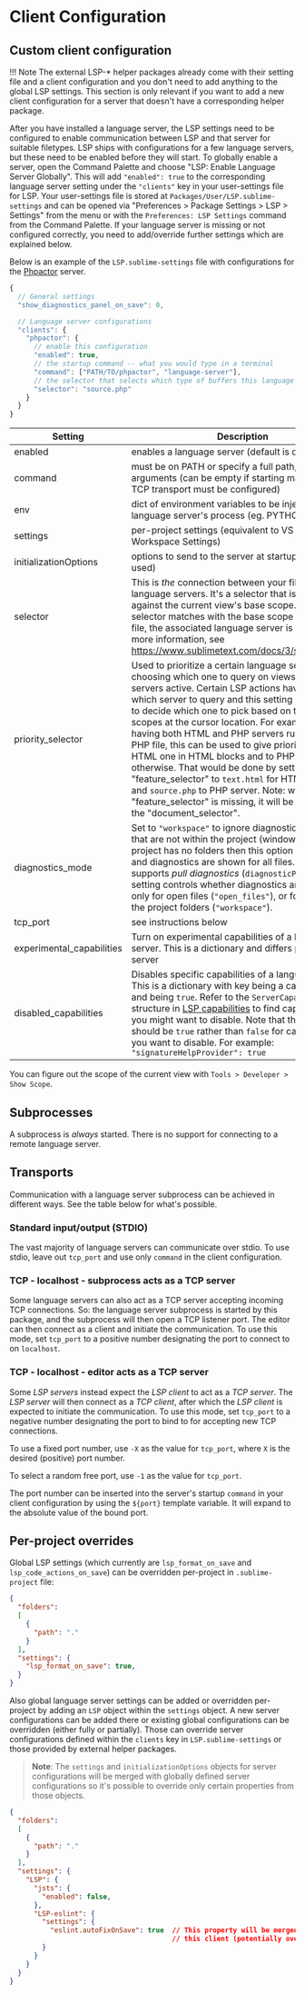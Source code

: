 # Client Configuration

## Custom client configuration

!!! Note
    The external LSP-* helper packages already come with their setting file and a client configuration and you don't need to add anything to the global LSP settings. This section is only relevant if you want to add a new client configuration for a server that doesn't have a corresponding helper package.

After you have installed a language server, the LSP settings need to be configured to enable communication between LSP and that server for suitable filetypes.
LSP ships with configurations for a few language servers, but these need to be enabled before they will start.
To globally enable a server, open the Command Palette and choose "LSP: Enable Language Server Globally".
This will add `"enabled": true` to the corresponding language server setting under the `"clients"` key in your user-settings file for LSP.
Your user-settings file is stored at `Packages/User/LSP.sublime-settings` and can be opened via "Preferences > Package Settings > LSP > Settings" from the menu or with the `Preferences: LSP Settings` command from the Command Palette.
If your language server is missing or not configured correctly, you need to add/override further settings which are explained below.

Below is an example of the `LSP.sublime-settings` file with configurations for the [Phpactor](https://phpactor.readthedocs.io/en/master/usage/language-server.html#language-server) server.

```js
{
  // General settings
  "show_diagnostics_panel_on_save": 0,

  // Language server configurations
  "clients": {
    "phpactor": {
      // enable this configuration
      "enabled": true,
      // the startup command -- what you would type in a terminal
      "command": ["PATH/TO/phpactor", "language-server"],
      // the selector that selects which type of buffers this language server attaches to
      "selector": "source.php"
    }
  }
}
```

| Setting | Description |
| ------- | ----------- |
| enabled | enables a language server (default is disabled) |
| command | must be on PATH or specify a full path, add arguments (can be empty if starting manually, then TCP transport must be configured) |
| env | dict of environment variables to be injected into the language server's process (eg. PYTHONPATH) |
| settings | per-project settings (equivalent to VS Code's Workspace Settings) |
| initializationOptions | options to send to the server at startup (rarely used) |
| selector | This is _the_ connection between your files and language servers. It's a selector that is matched against the current view's base scope. If the selector matches with the base scope of the the file, the associated language server is started. For more information, see https://www.sublimetext.com/docs/3/selectors.html |
| priority_selector | Used to prioritize a certain language server when choosing which one to query on views with multiple servers active. Certain LSP actions have to pick which server to query and this setting can be used to decide which one to pick based on the current scopes at the cursor location. For example when having both HTML and PHP servers running on a PHP file, this can be used to give priority to the HTML one in HTML blocks and to PHP one otherwise. That would be done by setting "feature_selector" to `text.html` for HTML server and `source.php` to PHP server. Note: when the "feature_selector" is missing, it will be the same as the "document_selector".
| diagnostics_mode | Set to `"workspace"` to ignore diagnostics for files that are not within the project (window) folders. If project has no folders then this option has no effect and diagnostics are shown for all files. If the server supports _pull diagnostics_ (`diagnosticProvider`), this setting controls whether diagnostics are requested only for open files (`"open_files"`), or for all files in the project folders (`"workspace"`). |
| tcp_port | see instructions below |
| experimental_capabilities | Turn on experimental capabilities of a language server. This is a dictionary and differs per language server |
| disabled_capabilities | Disables specific capabilities of a language server. This is a dictionary with key being a capability key and being `true`. Refer to the `ServerCapabilities` structure in [LSP capabilities](https://microsoft.github.io/language-server-protocol/specifications/specification-current/#initialize) to find capabilities that you might want to disable. Note that the value should be `true` rather than `false` for capabilites that you want to disable. For example: `"signatureHelpProvider": true` |

You can figure out the scope of the current view with `Tools > Developer > Show Scope`.

## Subprocesses

A subprocess is _always_ started. There is no support for connecting to a remote language server.

## Transports

Communication with a language server subprocess can be achieved in different ways. See the table below for what's possible.

### Standard input/output (STDIO)

The vast majority of language servers can communicate over stdio. To use stdio, leave out `tcp_port` and use only `command` in the client configuration.

### TCP - localhost - subprocess acts as a TCP server

Some language servers can also act as a TCP server accepting incoming TCP connections. So: the language server subprocess is started by this package, and the subprocess will then open a TCP listener port. The editor can then connect as a client and initiate the communication. To use this mode, set `tcp_port` to a positive number designating the port to connect to on `localhost`.

### TCP - localhost - editor acts as a TCP server

Some _LSP servers_ instead expect the _LSP client_ to act as a _TCP server_. The _LSP server_ will then connect as a _TCP client_, after which the _LSP client_ is expected to initiate the communication. To use this mode, set `tcp_port` to a negative number designating the port to bind to for accepting new TCP connections.

To use a fixed port number, use `-X` as the value for `tcp_port`, where `X` is the desired (positive) port number.

To select a random free port, use `-1` as the value for `tcp_port`.

The port number can be inserted into the server's startup `command` in your client configuration by using the `${port}` template variable. It will expand to the absolute value of the bound port.

## Per-project overrides

Global LSP settings (which currently are `lsp_format_on_save` and `lsp_code_actions_on_save`) can be overridden per-project in `.sublime-project` file:

```json
{
  "folders":
  [
    {
      "path": "."
    }
  ],
  "settings": {
    "lsp_format_on_save": true,
  }
}
```

Also global language server settings can be added or overridden per-project by adding an `LSP` object within the `settings` object. A new server configurations can be added there or existing global configurations can be overridden (either fully or partially). Those can override server configurations defined within the `clients` key in `LSP.sublime-settings` or those provided by external helper packages.

> **Note**: The `settings` and `initializationOptions` objects for server configurations will be merged with globally defined server configurations so it's possible to override only certain properties from those objects.

```json
{
  "folders":
  [
    {
      "path": "."
    }
  ],
  "settings": {
    "LSP": {
      "jsts": {
        "enabled": false,
      },
      "LSP-eslint": {
        "settings": {
          "eslint.autoFixOnSave": true  // This property will be merged with original settings for
                                        // this client (potentially overriding original value).
        }
      }
    }
  }
}
```
